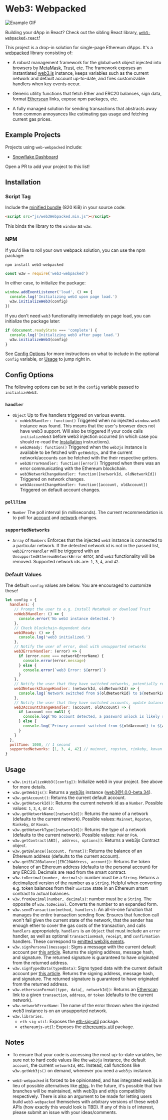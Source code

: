 # Web3: Webpacked

![Example GIF](./_assets/example.gif)

Building your dApp in React? Check out the sibling React library, [`web3-webpacked-react`](https://github.com/NoahHydro/web3-webpacked-react)!

This project is a drop-in solution for single-page Ethereum dApps. It's a [webpacked](https://webpack.js.org/) library consisting of:

- A robust management framework for the global `web3` object injected into browsers by [MetaMask](https://metamask.io/), [Trust](https://trustwalletapp.com/), etc. The framework exposes an instantiated [web3.js](https://web3js.readthedocs.io/en/1.0/) instance, keeps variables such as the current network and default account up-to-date, and fires customizable handlers when key events occur.

- Generic utility functions that fetch Ether and ERC20 balances, sign data, format [Etherscan](https://etherscan.io/) links, expose npm packages, etc.

- A fully managed solution for sending transactions that abstracts away from common annoyances like estimating gas usage and fetching current gas prices.

## Example Projects
Projects using `web-webpacked` include:
- [Snowflake Dashboard](https://github.com/NoahHydro/snowflake-dashboard)

Open a PR to add your project to this list!

## Installation

### Script Tag

Include the [minified bundle](./dist/web3Webpacked.min.js) (820 KiB) in your source code:

```html
<script src="js/web3Webpacked.min.js"></script>
```

This binds the library to the `window` as `w3w`.

### NPM
If you'd like to roll your own webpack solution, you can use the npm package:

```
npm install web3-webpacked
```

```javascript
const w3w = require('web3-webpacked')
```

In either case, to initialize the package:

```javascript
window.addEventListener('load', () => {
  console.log('Initializing web3 upon page load.')
  w3w.initializeWeb3(config)
})
```

If you don't need `web3` functionality immediately on page load, you can initialize the package later:

```javascript
if (document.readyState === 'complete') {
  console.log('Initializing web3 after page load.')
  w3w.initializeWeb3(config)
}
```

See [Config Options](#config-options) for more instructions on what to include in the optional `config` variable, or [Usage](#usage) to jump right in.

## Config Options
The following options can be set in the `config` variable passed to `initializeWeb3`.

### `handler`
- `Object` Up to five handlers triggered on various events.
  - `noWeb3Handler: function()` Triggered when no injected `window.web3` instance was found. This means that the user's browser does not have web3 support. Will also be triggered if your code calls `initializeWeb3` before web3 injection occurred (in which case you should re-read the [Installation](#installation) instructions).
  - `web3Ready: function()` Triggered when the `web3js` instance is available to be fetched with `getWeb3js`, and the current network/accounts can be fetched with the their respective getters.
  - `web3ErrorHandler: function([error])` Triggered when there was an error communicating with the Ethereum blockchain.
  - `web3NetworkChangeHandler: function([networkId, oldNetworkId])` Triggered on network changes.
  - `web3AccountChangeHandler: function([account, oldAccount])` Triggered on default account changes.

### `pollTime`
- `Number` The poll interval (in milliseconds). The current recommendation is to poll for [account](https://github.com/MetaMask/faq/blob/master/DEVELOPERS.md) and [network](https://medium.com/metamask/breaking-change-no-longer-reloading-pages-on-network-change-4a3e1fd2f5e7) changes.

### `supportedNetworks`
- `Array` of `Numbers` Enforces that the injected `web3` instance is connected to a particular network. If the detected network id is not in the passed list, `web3ErrorHandler` will be triggered with an `UnsupportedEthereumNetworkError` error, and `web3` functionality will be removed. Supported network ids are: `1`, `3`, `4`, and `42`.

### Default Values
The default `config` values are below. You are encouraged to customize these!

```javascript
let config = {
  handlers: {
    // Prompt the user to e.g. install MetaMask or download Trust
    noWeb3Handler: () => {
      console.error('No web3 instance detected.')
    },
    // Check blockchain-dependent data
    web3Ready: () => {
      console.log('web3 initialized.')
    },
    // Notify the user of error, deal with unsupported networks
    web3ErrorHandler: (error) => {
      if (error.name === networkErrorName) {
        console.error(error.message)
      } else {
        console.error(`web3 Error: ${error}`)
      }
    },
    // Notify the user that they have switched networks, potentially re-instatiate smart contracts
    web3NetworkChangeHandler: (networkId, oldNetworkId) => {
      console.log(`Network switched from ${oldNetworkId} to ${networkId}.`)
    },
    // Notify the user that they have switched accounts, update balances
    web3AccountChangeHandler: (account, oldAccount) => {
      if (account === null) {
        console.log('No account detected, a password unlock is likely required.')
      } else {
        console.log(`Primary account switched from ${oldAccount} to ${account}.`)
      }
    }
  },
  pollTime: 1000, // 1 second
  supportedNetworks: [1, 3, 4, 42] // mainnet, ropsten, rinkeby, kovan
}
```

## Usage
- `w3w.initializeWeb3([config])`: Initialize web3 in your project. See above for more details.
- `w3w.getWeb3js()`: Returns a [web3js](https://web3js.readthedocs.io/en/1.0/) instance (web3@1.0.0-beta.34).
- `w3w.getAccount()`: Returns the current default account.
- `w3w.getNetworkId()`: Returns the current network id as a `Number`. Possible values: `1`, `3`, `4`, or `42`.
- `w3w.getNetworkName([networkId])`: Returns the name of a network (defaults to the current network). Possible values: `Mainnet`, `Ropsten`, `Rinkeby`, or `Kovan`.
- `w3w.getNetworkType([networkId])`: Returns the type of a network (defaults to the current network). Possible values: `PoW` or `PoA`.
- `w3w.getContract(ABI[, address, options])`: Returns a web3js Contract object.
- `w3w.getBalance([account, format])`: Returns the balance of an Ethereum address (defaults to the current account).
- `w3w.getERC20Balance([ERC20Address, account])`: Returns the token balance of an Ethereum address (defaults to the personal account) for any ERC20. Decimals are read from the smart contract.
- `w3w.toDecimal(number, decimals)`: number must be a `String`. Returns a decimalized version of the number as a `String`. Helpful when converting e.g. token balances from their `uint256` state in an Ethereum smart contract to actual balances.
- `w3w.fromDecimal(number, decimals)`: number must be a `String`. The opposite of `w3w.toDecimal`. Converts the number to an expanded form.
- `w3w.sendTransaction(method, handlers)`: An all-in-one function that manages the entire transaction sending flow. Ensures that function call won't fail given the current state of the network, that the sender has enough ether to cover the gas costs of the transaction, and calls `handlers` appropriately. `handlers` is an `Object` that must include an `error` handler, as well as optional `transactionHash`, `receipt`, and `confirmation` handlers. These correspond to [emitted web3js events](https://web3js.readthedocs.io/en/1.0/web3-eth.html#eth-sendtransaction-return).
- `w3w.signPersonal(message)`: Signs a message with the current default account per [this article](https://medium.com/metamask/the-new-secure-way-to-sign-data-in-your-browser-6af9dd2a1527). Returns the signing address, message hash, and signature. The returned signature is guaranteed to have originated from the returned address.
- `w3w.signTypedData(typedData)`: Signs typed data with the current default account per [this article](https://medium.com/metamask/scaling-web3-with-signtypeddata-91d6efc8b290). Returns the signing address, message hash, and signature. The returned signature is guaranteed to have originated from the returned address.
- `w3w.etherscanFormat(type, data[, networkId])`: Returns an [Etherscan](https://etherscan.io/) link to a given `transaction`, `address`, or `token` (defaults to the current network).
- `w3w.networkErrorName`: The name of the error thrown when the injected web3 instance is on an unsupported network.
- `w3w.libraries.`
  - `eth-sig-util`: Exposes the [eth-sig-util](https://github.com/MetaMask/eth-sig-util) package.
  - `ethereumjs-util`: Exposes the [ethereumjs-util](https://github.com/ethereumjs/ethereumjs-util) package.


## Notes
- To ensure that your code is accessing the most up-to-date variables, be sure not to hard code values like the `web3js` instance, the default `account`, the current `networkId`, etc. Instead, call functions like `w3w.getWeb3js()` on demand, whenever you need a `web3js` instance.

- `web3-webpacked` is forced to be opinionated, and has integrated web3js in lieu of possible alternatives like [ethjs](https://github.com/ethjs/ethjs). In the future, it's possible that two branches will be maintained, with web3js and ethjs compatibility respectively. There is also an argument to be made for letting users build `web3-webpacked` themselves with arbitrary versions of these web3 APIs (how exactly this would look is TBD). If any of this is of interest, please submit an issue with your ideas/comments.
